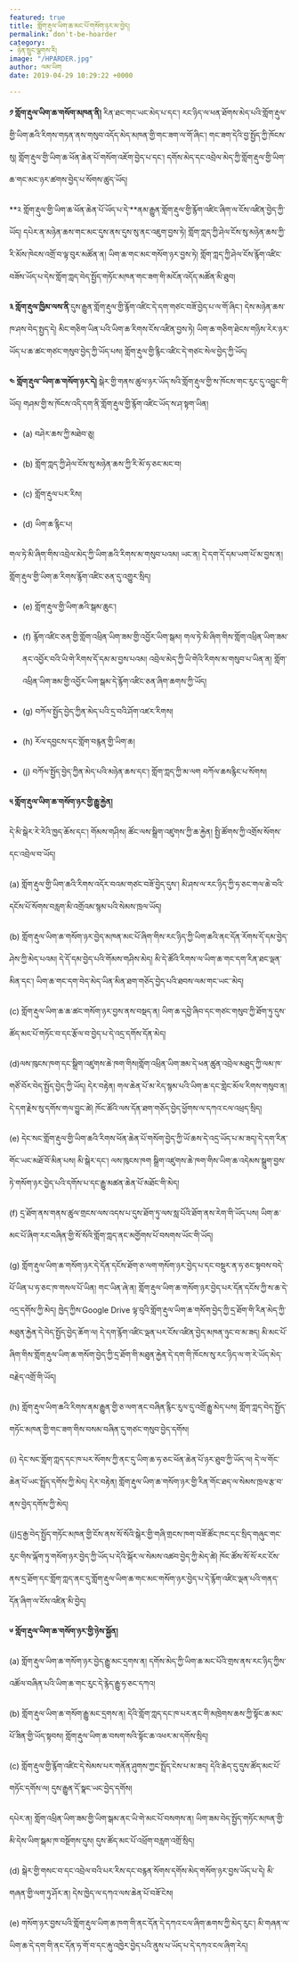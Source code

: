 ```yaml
---
featured: true
title: གློག་རྡུལ་ཡིག་ཆ་མང་པོ་གསོག་ཉར་མ་བྱེད།
permalink: don't-be-hoarder
category:
- ཉེན་སྲུང་ལྕགས་རི།
image: "/HPARDER.jpg"
author: ལམ་ཡིག
date: 2019-04-29 10:29:22 +0000

---
```

**༡ གློག་རྡུལ་ཡིག་ཆ་གསོག་མཁན་ནི།** རིན་ཐང་གང་ཡང་མེད་པ་དང་། རང་ཉིད་ལ་ཕན་ཐོགས་མེད་པའི་གློག་རྡུལ་གྱི་ཡིག་ཆའི་རིགས་གཏན་ནས་གསུབ་འདོད་མེད་མཁན་གྱི་གང་ཟག་ལ་གོ་ཞིང་། གང་ཟག་དེའི་བྱ་སྤྱོད་ཀྱི་ཁོངས་སུ། གློག་རྡུལ་གྱི་ཡིག་ཆ་ཕོན་ཆེན་པོ་གསོག་འཇོག་བྱེད་པ་དང་། དགོས་མེད་དང་འབྲེལ་མེད་ཀྱི་གློག་རྡུལ་གྱི་ཡིག་ཆ་གང་མང་ཉར་ཚགས་བྱེད་པ་སོགས་ཚུད་ཡོད།

**༢ གློག་རྡུལ་གྱི་ཡིག་ཆ་ཕོན་ཆེན་པོ་ཡོད་པ་དེ་**ནམ་རྒྱུན་གློག་རྡུལ་གྱི་རྙོག་འཛིང་ཞིག་ལ་ངོས་འཛིན་བྱེད་ཀྱི་ཡོད། དཔེར་ན་མཉེན་ཆས་གང་མང་དུས་ནས་དུས་སུ་ནང་འཇུག་བྱས་ཏེ། གློག་ཀླད་ཀྱི་ཤེལ་ངོས་སུ་མཉེན་ཆས་ཀྱི་རི་མོས་ཁེངས་འགྲོ་བ་ལྟ་བུར་མཚོན་ན། ཡིག་ཆ་གང་མང་གསོག་ཉར་བྱས་ཏེ། གློག་ཀླད་ཀྱི་ཤེལ་ངོས་རྙོག་འཛིང་བཟོས་ཡོད་པ་དེས་གློག་ཀླད་བེད་སྤྱོད་གཏོང་མཁན་གང་ཟག་གི་མངོན་འདོད་མཚོན་མི་ཐུབ།

**༣ གློག་རྡུལ་ཁྱིམ་ལས་ནི**་དུས་རྒྱུན་གློག་རྡུལ་གྱི་རྙོག་འཛིང་དེ་དག་གཙང་བཟོ་བྱེད་པ་ལ་གོ་ཞིང་། དེས་མཉེན་ཆས་ཁ་ཤས་བེད་སྤྱད་དེ། མིང་གཅིག་ཡིན་པའི་ཡིག་ཆ་རིགས་ངོས་འཛིན་བྱས་ཏེ། ཡིག་ཆ་གཅིག་ཐེངས་གཉིས་རེར་ཉར་ཡོད་པ་ཆ་ཚང་གཙང་གསུབ་བྱེད་ཀྱི་ཡོད་པས། གློག་རྡུལ་གྱི་རྙིང་འཛིང་དེ་གཙང་སེལ་བྱེད་ཀྱི་ཡོད།

**༤ གློག་རྡུལ་་ཡིག་ཆ་གསོག་ཉར་དེ།** སྒེར་གྱི་གནས་ཚུལ་ཉར་ཡོད་སའི་གློག་རྡུལ་གྱི་ས་ཁོངས་གང་རུང་དུ་འབྱུང་གི་ཡོད། གཤམ་གྱི་ས་ཁོངས་འདི་དག་ནི་གློག་རྡུལ་གྱི་རྙོག་འཛིང་ཡོད་ས་ཤ་སྟག་ཡིན།

* (a) བཤེར་ཆས་ཀྱི་མཐེབ་ཅུ།


* (b) གློག་ཀླད་ཀྱི་ཤེལ་ངོས་སུ་མཉེན་ཆས་ཀྱི་རི་མོ་ཧ་ཅང་མང་བ།


* (c) གློག་རྡུལ་པར་རིས།


* (d) ཡིག་ཆ་རྙིང་པ།

གལ་ཏེ་མི་ཞིག་གིས་འབྲེལ་མེད་ཀྱི་ཡིག་ཆའི་རིགས་མ་གསུབ་པའམ། ཡང་ན། དེ་དག་དོ་དམ་ཡག་པོ་མ་བྱས་ན། གློག་རྡུལ་གྱི་ཡིག་ཆ་རིགས་རྙོག་འཛིང་ཅན་དུ་འགྱུར་སྲིད།

* (e) གློག་རྡུལ་གྱི་ཡིག་ཆའི་སྒམ་ཆུང་།


* (f) རྙོག་འཛིང་ཅན་གྱི་གློག་འཕྲིན་ཡིག་ཟམ་གྱི་འབྱོར་ཡིག་སྒམ། གལ་ཏེ་མི་ཞིག་གིས་གློག་འཕྲིན་ཡིག་ཟམ་ནང་འབྱོར་བའི་ཡི་གེ་རིགས་དོ་དམ་མ་བྱས་པའམ། འབྲེལ་མེད་ཀྱི་ཡི་གེའི་རིགས་མ་གསུབ་པ་ཡིན་ན། གློག་འཕྲིན་ཡིག་ཟམ་གྱི་འབྱོར་ཡིག་སྒམ་དེ་རྙོག་འཛིང་ཅན་ཞིག་ཆགས་ཀྱི་ཡོད།


* (g) བཀོལ་སྤྱོད་བྱེད་ཀྱིན་མེད་པའི་དྲ་བའི་ཤོག་འཛར་རིགས།


* (h) རོལ་དབྱངས་དང་གློག་བརྙན་གྱི་ཡིག་ཆ།


* (j) བཀོལ་སྤྱོད་བྱེད་ཀྱིན་མེད་པའི་མཉེན་ཆས་དང་། གློག་ཀླད་ཀྱི་མ་ལག བཀོལ་ཆསརྙིང་པ་སོགས།

**༥ གློག་རྡུལ་ཡིག་ཆ་གསོག་ཉར་གྱི་རྒྱུ་རྐྱེན།**

དེ་མི་སྒེར་རེ་རེའི་ཁྱད་ཆོས་དང་། གོམས་གཤིས། ཚོང་ལས་སྒྲིག་འཛུགས་ཀྱི་ཆ་རྐྱེན། སྤྱི་ཚོགས་ཀྱི་འགྲོས་སོགས་དང་འབྲེལ་བ་ཡོད།

(a) གློག་རྡུལ་གྱི་ཡིག་ཆའི་རིགས་འདོར་བའམ་གཙང་བཟོ་བྱེད་དུས་། མི་ཤས་ལ་རང་ཉིད་ཀྱི་ཧ་ཅང་གལ་ཆེ་བའི་དངོས་པོ་སོགས་བརླག་མི་འགྲོའམ་སྙམ་པའི་སེམས་ཁྲལ་ཡོད།

(b) གློག་རྡུལ་ཡིག་ཆ་གསོག་ཉར་བྱེད་མཁན་མང་པོ་ཞིག་གིས་རང་ཉིད་ཀྱི་ཡིག་ཆའི་ནང་དོན་རོགས་དོ་དམ་བྱེད་ཤེས་ཀྱི་མེད་པའམ། དེ་དོ་དམ་བྱེད་པའི་གོམས་གཤིས་མེད། མི་དེ་ཚོའི་རིགས་ལ་ཡིག་ཆ་གང་དག་རིན་ཐང་ལྡན་མིན་དང་། ཡིག་ཆ་གང་དག་བེད་མེད་ཡིན་མིན་ཐག་གཅོད་བྱེད་པའི་ཐབས་ལམ་གང་ཡང་་མེད།

(c) གློག་རྡུལ་ཡིག་ཆ་ཆ་ཚང་གསོག་ཉར་བྱས་ནས་བསྡད་ན། ཡིག་ཆ་དབྱེ་ཞིབ་དང་གཙང་གསུབ་ཀྱི་ཐོག་ཏུ་དུས་ཚོད་མང་པོ་གཏོང་བ་དང་རྩོལ་བ་བྱེད་པ་དེ་འདྲ་དགོས་དོན་མེད།

(d)ལས་ཁུངས་ཁག་དང་སྒྲིག་འཛུགས་ཆེ་ཁག་གིས།གློག་འཕྲིན་ཡིག་ཟམ་དེ་ཕན་ཚུན་འབྲེལ་མཐུད་ཀྱི་ལམ་ཁ་གཙོ་བོར་བེད་སྤྱོད་བྱེད་ཀྱི་ཡོད། དེར་བརྟེན། གལ་ཆེན་པོ་མ་རེད་སྙམ་པའི་ཡིག་ཆ་དང་གླེང་མོལ་རིགས་གསུབ་ན། དེ་དག་རྗེས་སུ་དགོས་གལ་བྱུང་ཚེ། ཁོང་ཚོའི་ལས་དོན་ཐག་གཅོད་བྱེད་ཕྱོགས་ལ་དཀའ་ངལ་འཕྲད་སྲིད།

(e) དེང་སང་གློག་རྡུལ་གྱི་ཡིག་ཆའི་རིགས་ཕོན་ཆེན་པོ་གསོག་བྱེད་ཀྱི་ཡོ་ཆས་དེ་འདྲ་ཡོད་པ་མ་ཟད།་དེ་དག་རིན་གོང་ཡང་མཐོ་བོ་མིན་པས། མི་སྒེར་དང་། ལས་ཁུངས་ཁག སྒྲིག་འཛུགས་ཆེ་ཁག་གིས་ཡིག་ཆ་འདེམས་སྒྲུག་བྱས་ཏེ་གསོག་ཉར་བྱེད་པའི་དགོས་པ་དང་རྒྱུ་མཚན་ཆེན་པོ་མཐོང་གི་མེད།

(f) དྲ་ཐོག་ནས་གནས་ཚུལ་གྲངས་ལས་འདས་པ་དུས་ཐོག་ཏུ་ལས་སླ་པོའི་ཐོག་ནས་རེག་གི་ཡོད་པས། ཡིག་ཆ་མང་པོ་ཞིག་རང་བཞིན་གྱི་སོ་སོའི་གློག་ཀླད་ནང་མགྱོགས་པོ་བསགས་ཡོང་གི་ཡོད།

(g) གློག་རྡུལ་ཡིག་ཆ་གསོག་ཉར་དེ་དོན་དངོས་ཐོག་ཅ་ལག་གསོག་ཉར་བྱེད་པ་དང་བསྡུར་ན་ཧ་ཅང་སྟབས་བདེ་པོ་ཡིན་པ་ཧ་ཅང་ཁ་གསལ་པོ་ཡིན། གང་ཡིན་ཞེ་ན། གློག་རྡུལ་ཡིག་ཆ་གསོག་ཉར་བྱེད་པར་དོན་དངོས་ཀྱི་ས་ཆ་དེ་འདྲ་དགོས་ཀྱི་མེད། ཁྱེད་ཀྱིས་Google Drive ལྟ་བུའི་གློག་རྡུལ་ཡིག་ཆ་གསོག་བྱེད་ཀྱི་དྲ་ཐོག་གི་རིན་མེད་ཀྱི་མཐུན་རྐྱེན་དེ་བེད་སྤྱོད་བྱེད་ཆོག་ལ། དེ་དག་རྙོག་འཛིང་ལྡན་པར་ངོས་འཛིན་བྱེད་མཁན་ཉུང་བ་མ་ཟད། མི་མང་པོ་ཞིག་གིས་གློག་རྡུལ་ཡིག་ཆ་གསོག་བྱེད་ཀྱི་དྲ་ཐོག་གི་མཐུན་རྐྱེན་དེ་དག་གི་ཁོངས་སུ་རང་ཉིད་ལ་ག་རེ་ཡོད་མེད་བརྗེད་འགྲོ་གི་ཡོད།

(h) གློག་རྡུལ་ཡིག་ཆའི་རིགས་ནམ་རྒྱུན་གྱི་ཅ་ལག་ནང་བཞིན་རྙིང་རུལ་དུ་འགྲོ་རྒྱུ་མེད་པས། གློག་ཀླད་བེད་སྤྱོད་གཏོང་མཁན་གྱི་གང་ཟག་གིས་བསམ་བཞིན་དུ་གཙང་གསུབ་བྱེད་དགོས།

(i) དེང་སང་གློག་ཀླད་དང་ཁ་པར་སོགས་ཀྱི་ནང་དུ་ཡིག་ཆ་ཧ་ཅང་ཕོན་ཆེན་པོ་ཉར་ཐུབ་ཀྱི་ཡོད་ལ། དེ་ལ་གོང་ཆེན་པོ་ཡང་སྤྲོད་དགོས་ཀྱི་མེད། དེར་བརྟེན། གློག་རྡུལ་ཡིག་ཆ་གསོག་ཉར་གྱི་རིན་གོང་ཐད་ལ་སེམས་ཁྲལ་རྩ་བ་ནས་བྱེད་དགོས་ཀྱི་མེད།

(j)དྲ་རྒྱ་བེད་སྤྱོད་གཏོང་མཁན་གྱི་ངོས་ནས་སོ་སོའི་སྒེར་གྱི་གཞི་གྲངས་ཁག་བཟོ་ཚོང་ཁང་དང་སྲིད་གཞུང་གང་རུང་གིས་ལྐོག་ཏུ་གསོག་ཉར་བྱེད་ཀྱི་ཡོད་པ་དེའི་སྐོར་ལ་སེམས་འཚབ་བྱེད་ཀྱི་མེད་ཚེ། ཁོང་ཚོས་སོ་སོ་རང་ངོས་ནས་དྲ་ཐོག་དང་གློག་ཀླད་ནང་དུ་གློག་རྡུལ་ཡིག་ཆ་གང་མང་གསོག་ཉར་བྱེད་པ་དེ་རྙོག་འཛིང་ལྡན་པའི་གནད་དོན་ཞིག་ལ་ངོས་འཛིན་མི་བྱེད།

**༦ གློག་རྡུལ་ཡིག་ཆ་གསོག་ཉར་གྱི་ཉེས་སྐྱོན།**

(a) གློག་རྡུལ་ཡིག་ཆ་གསོག་ཉར་བྱེད་རྒྱུ་མང་དྲགས་ན། དགོས་མེད་ཀྱི་ཡིག་ཆ་མང་པོའི་གྲས་ནས་རང་ཉིད་ཀྱིས་འཚོལ་བཞིན་པའི་ཡིག་ཆ་གང་རུང་དེ་རྙེད་རྒྱུ་ཧ་ཅང་དཀའ།

(b) གློག་རྡུལ་ཡིག་ཆ་གསོག་རྒྱུ་མང་དྲགས་ན། དེའི་གློག་ཀླད་དང་ཁ་པར་ནང་གི་མཁྲེགས་ཆས་ཀྱི་སྟོང་ཆ་མང་པོ་ཟིན་གྱི་ཡོད་སྟབས། གློག་རྡུལ་ཡིག་ཆ་བསག་སའི་སྟོང་ཆ་འཕར་མ་དགོས་སྲིད།

(c) གློག་རྡུལ་གྱི་རྙོག་འཛིང་དེ་སེམས་པར་གནོན་ཤུགས་ཀྱང་སྤྲོད་ངེས་པ་མ་ཟད། དེའི་ཆེད་དུ་དུས་ཚོད་མང་པོ་གཏོང་དགོས་ལ། དུས་རྒྱུན་དོ་སྣང་ཡང་བྱེད་དགོས།

དཔེར་ན། གློག་འཕྲིན་ཡིག་ཟམ་གྱི་ཡིག་སྒམ་ནང་ཡི་གེ་མང་པོ་བསགས་ན། ཡིག་ཟམ་བེད་སྤྱོད་གཏོང་མཁན་གྱི་མི་དེས་ཡིག་སྒམ་ཁ་བསྔོགས་དུས། དུས་ཚོད་མང་པོ་འཕྲོག་བརླག་འགྲོ་སྲིད།

(d) སྒེར་གྱི་གསང་བ་དང་འབྲེལ་བའི་པར་རིས་དང་བརྙན་སོགས་དགོས་མེད་གསོག་ཉར་བྱས་ཡོད་པ་དེ། མི་གཞན་གྱི་ལག་ཏུ་ཤོར་ན། དེས་ཁྱེད་ལ་དཀའ་ལས་ཆེན་པོ་བཟོ་ངེས།

(e) གསོག་ཉར་བྱས་པའི་གློག་རྡུལ་ཡིག་ཆ་ཁག་གི་ནང་དོན་དེ་དཀའ་ངལ་ཞིག་ཆགས་ཀྱི་མེད་རུང་། མི་གཞན་ལ་ཡིག་ཆ་དེ་དག་གི་ནང་དོན་ཧ་གོ་བ་དང་རྐུ་འཁྱེར་བྱེད་པའི་ནུས་པ་ཡོད་པ་དེ་དཀའ་ངལ་ཞིག་རེད།